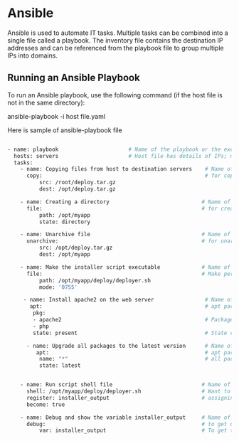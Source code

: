 # Ansible

Ansible is used to automate IT tasks. Multiple tasks can be combined into a single file called a playbook. The inventory file contains the destination IP addresses and can be referenced from the playbook file to group multiple IPs into domains.

## Running an Ansible Playbook

To run an Ansible playbook, use the following command (if the host file is not in the same directory):

ansible-playbook -i host file.yaml

Here is sample of ansible-playbook file

```bash

- name: playbook                      # Name of the playbook or the execution
  hosts: servers                      # Host file has details of IPs; make it [servers] and list the IPs below
  tasks:
    - name: Copying files from host to destination servers    # Name of the task
      copy:                                                   # for copy file/dir Use copy 
          src: /root/deploy.tar.gz
          dest: /opt/deploy.tar.gz

    - name: Creating a directory                             # Name of the task
      file:                                                  # for creating file/dir we use file 
          path: /opt/myapp
          state: directory

    - name: Unarchive file                                   # Name of the task
      unarchive:                                             # for unarchive file we use unarchive 
          src: /opt/deploy.tar.gz
          dest: /opt/myapp

    - name: Make the installer script executable             # Name of the task
      file:                                                  # Make permission changes in any file
          path: /opt/myapp/deploy/deployer.sh
          mode: '0755'                                       

     - name: Install apache2 on the web server                # Name of the task
       apt:                                                   # apt package manager
        pkg:                                                  
        - apache2                                             # Package name
        - php
        state: present                                        # State could be define installation/upgradation/uninstallation

      - name: Upgrade all packages to the latest version      # Name of the task
         apt:                                                 # apt package manager
          name: "*"                                           # all packages will be upgrade
          state: latest


    - name: Run script shell file                            # Name of the task
      shell: /opt/myapp/deploy/deployer.sh                   # Want to use shell in remote servers
      register: installer_output                             # assigning a variable
      become: true

    - name: Debug and show the variable installer_output     # Name of the task
      debug:                                                 # to get output of playbook result we use debug but we need to assign a variable before it use
          var: installer_output                              # To get the result
